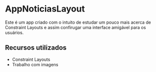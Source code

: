 # AppNoticiasLayout

Este é um app criado com o intuito de estudar um pouco mais acerca de Constraint Layouts e assim confirugar uma interface amigável para os usuários.

## Recursos utilizados

- Constraint Layouts
- Trabalho com imagens